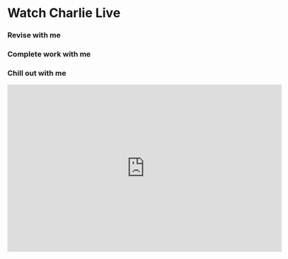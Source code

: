 # Watch Charlie Live
### Revise with me
### Complete work with me
### Chill out with me

<iframe src="https://player.twitch.tv/?channel=livecharliej&parent=www.example.com" frameborder="0" allowfullscreen="true" scrolling="no" height="378" width="620"></iframe>
